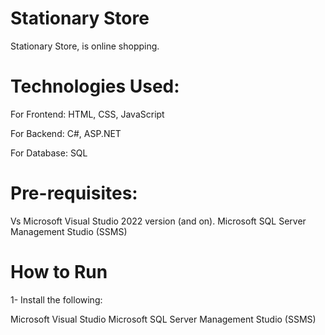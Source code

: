 # Stationary Store
Stationary Store, is online shopping.

# Technologies Used:
For Frontend: HTML, CSS, JavaScript

For Backend: C#, ASP.NET

For Database: SQL

# Pre-requisites:
Vs 
Microsoft Visual Studio 2022 version (and on). 
Microsoft SQL Server Management Studio (SSMS)

# How to Run
1- Install the following:

Microsoft Visual Studio
Microsoft SQL Server Management Studio (SSMS)
